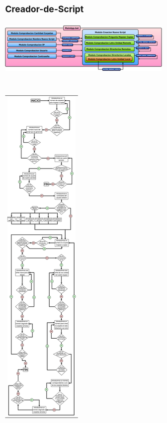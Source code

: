 # Creador-de-Script

  <br>
  
  <table>
    <tr>
      <img src="Recursos/Diagramas/Diagrama_Flujo_ModulosV2.png"/>
    </tr>
  </table>

  <br><br>
  
  <table>
    <tr>
      <td><img src="Recursos/Diagramas/DiagramaDeFlujoV1.png"/></td>
    </tr>
  </table>
  
  <br>
